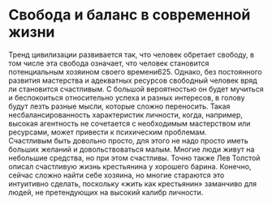 # Свобода и баланс в современной жизни

Тренд цивилизации развивается так, что человек обретает свободу, в том числе эта свобода означает, что человек становится потенциальным хозяином своего времени625. Однако, без постоянного развития мастерства и адекватных ресурсов свободный человек вряд ли становится счастливым. С большой вероятностью он будет мучиться и беспокоиться относительно успеха и разных интересов, в голову будут лезть разные мысли, которые сложно переносить. Такая несбалансированность характеристик личности, когда, например, высокая агентность не сочетается с необходимым мастерством или ресурсами, может привести к психическим проблемам.  
Счастливым быть довольно просто, для этого не надо просто иметь больших желаний и довольствоваться малым. Многие люди живут на небольшие средства, но при этом счастливы. Точно также Лев Толстой описал счастливую жизнь крестьянина у хорошего барина. Конечно, сейчас сложно найти себе хозяина, но многие стараются это интуитивно сделать, поскольку «жить как крестьянин» заманчиво для людей, не претендующих на высокий калибр личности.
